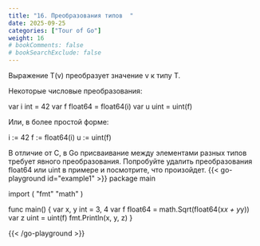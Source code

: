 ```yaml
---
title: "16. Преобразования типов  "
date: 2025-09-25
categories: ["Tour of Go"]
weight: 16
# bookComments: false
# bookSearchExclude: false
---
```


Выражение T(v) преобразует значение v к типу T.

Некоторые числовые преобразования:

var i int = 42
var f float64 = float64(i)
var u uint = uint(f)

Или, в более простой форме:

i := 42
f := float64(i)
u := uint(f)

В отличие от C, в Go присваивание между элементами разных типов требует явного преобразования. Попробуйте удалить преобразования float64 или uint в примере и посмотрите, что произойдет.
{{< go-playground id="example1" >}}
package main

import (
    "fmt"
    "math"
)

func main() {
    var x, y int = 3, 4
    var f float64 = math.Sqrt(float64(x*x + y*y))
    var z uint = uint(f)
    fmt.Println(x, y, z)
}



{{< /go-playground >}} 